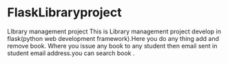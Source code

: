 # FlaskLibraryproject
LIbrary management project
This is Library management project develop in flask(python web development framework).Here you do any thing add and remove book.
Where you issue any book to any student then email sent in student email address.you can search book .

